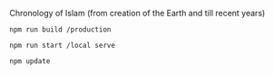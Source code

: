 Chronology of Islam (from creation of the Earth and till recent years)

    npm run build /production 

    npm run start /local serve

    npm update
